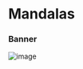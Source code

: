 # Mandalas
### Banner
![image](https://github.com/RaquelPenteado/Mandalas/assets/82233997/af4c7e0d-e25d-4654-900e-3601ffb91d9e)
